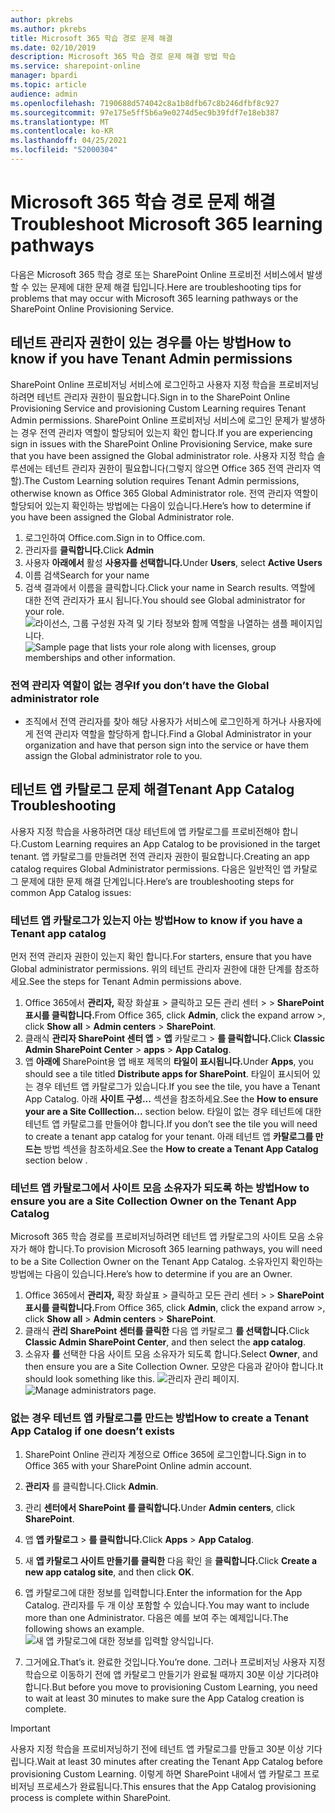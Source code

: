 ```yaml
---
author: pkrebs
ms.author: pkrebs
title: Microsoft 365 학습 경로 문제 해결
ms.date: 02/10/2019
description: Microsoft 365 학습 경로 문제 해결 방법 학습
ms.service: sharepoint-online
manager: bpardi
ms.topic: article
audience: admin
ms.openlocfilehash: 7190688d574042c8a1b8dfb67c8b246dfbf8c927
ms.sourcegitcommit: 97e175e5ff5b6a9e0274d5ec9b39fdf7e18eb387
ms.translationtype: MT
ms.contentlocale: ko-KR
ms.lasthandoff: 04/25/2021
ms.locfileid: "52000304"
---
```

# <a name="troubleshoot-microsoft-365-learning-pathways"></a><span data-ttu-id="7fba8-103">Microsoft 365 학습 경로 문제 해결</span><span class="sxs-lookup"><span data-stu-id="7fba8-103">Troubleshoot Microsoft 365 learning pathways</span></span>

<span data-ttu-id="7fba8-104">다음은 Microsoft 365 학습 경로 또는 SharePoint Online 프로비전 서비스에서 발생할 수 있는 문제에 대한 문제 해결 팁입니다.</span><span class="sxs-lookup"><span data-stu-id="7fba8-104">Here are troubleshooting tips for problems that may occur with Microsoft 365 learning pathways or the SharePoint Online Provisioning Service.</span></span>

## <a name="how-to-know-if-you-have-tenant-admin-permissions"></a><span data-ttu-id="7fba8-105">테넌트 관리자 권한이 있는 경우를 아는 방법</span><span class="sxs-lookup"><span data-stu-id="7fba8-105">How to know if you have Tenant Admin permissions</span></span>

<span data-ttu-id="7fba8-106">SharePoint Online 프로비저닝 서비스에 로그인하고 사용자 지정 학습을 프로비저닝하려면 테넌트 관리자 권한이 필요합니다.</span><span class="sxs-lookup"><span data-stu-id="7fba8-106">Sign in to the SharePoint Online Provisioning Service and provisioning Custom Learning requires Tenant Admin permissions.</span></span> <span data-ttu-id="7fba8-107">SharePoint Online 프로비저닝 서비스에 로그인 문제가 발생하는 경우 전역 관리자 역할이 할당되어 있는지 확인 합니다.</span><span class="sxs-lookup"><span data-stu-id="7fba8-107">If you are experiencing sign in issues with the SharePoint Online Provisioning Service, make sure that you have been assigned the Global administrator role.</span></span> <span data-ttu-id="7fba8-108">사용자 지정 학습 솔루션에는 테넌트 관리자 권한이 필요합니다(그렇지 않으면 Office 365 전역 관리자 역할).</span><span class="sxs-lookup"><span data-stu-id="7fba8-108">The Custom Learning solution requires Tenant Admin permissions, otherwise known as Office 365 Global Administrator role.</span></span> <span data-ttu-id="7fba8-109">전역 관리자 역할이 할당되어 있는지 확인하는 방법에는 다음이 있습니다.</span><span class="sxs-lookup"><span data-stu-id="7fba8-109">Here’s how to determine if you have been assigned the Global Administrator role.</span></span>

1.  <span data-ttu-id="7fba8-110">로그인하여 Office.com.</span><span class="sxs-lookup"><span data-stu-id="7fba8-110">Sign in to Office.com.</span></span>
2.  <span data-ttu-id="7fba8-111">관리자를 **클릭합니다.**</span><span class="sxs-lookup"><span data-stu-id="7fba8-111">Click **Admin**</span></span>
3.  <span data-ttu-id="7fba8-112">사용자 **아래에서** 활성 **사용자를 선택합니다.**</span><span class="sxs-lookup"><span data-stu-id="7fba8-112">Under **Users**, select **Active Users**</span></span>
4.  <span data-ttu-id="7fba8-113">이름 검색</span><span class="sxs-lookup"><span data-stu-id="7fba8-113">Search for your name</span></span>
5.  <span data-ttu-id="7fba8-114">검색 결과에서 이름을 클릭합니다.</span><span class="sxs-lookup"><span data-stu-id="7fba8-114">Click your name in Search results.</span></span> <span data-ttu-id="7fba8-115">역할에 대한 전역 관리자가 표시 됩니다.</span><span class="sxs-lookup"><span data-stu-id="7fba8-115">You should see Global administrator for your role.</span></span>
<span data-ttu-id="7fba8-116">![라이선스, 그룹 구성원 자격 및 기타 정보와 함께 역할을 나열하는 샘플 페이지입니다.](media/cg-globaladminrole.png)</span><span class="sxs-lookup"><span data-stu-id="7fba8-116">![Sample page that lists your role along with licenses, group memberships and other information.](media/cg-globaladminrole.png)</span></span>

### <a name="if-you-dont-have-the-global-administrator-role"></a><span data-ttu-id="7fba8-117">전역 관리자 역할이 없는 경우</span><span class="sxs-lookup"><span data-stu-id="7fba8-117">If you don’t have the Global administrator role</span></span>
- <span data-ttu-id="7fba8-118">조직에서 전역 관리자를 찾아 해당 사용자가 서비스에 로그인하게 하거나 사용자에게 전역 관리자 역할을 할당하게 합니다.</span><span class="sxs-lookup"><span data-stu-id="7fba8-118">Find a Global Administrator in your organization and have that person sign into the service or have them assign the Global administrator role to you.</span></span>

## <a name="tenant-app-catalog-troubleshooting"></a><span data-ttu-id="7fba8-119">테넌트 앱 카탈로그 문제 해결</span><span class="sxs-lookup"><span data-stu-id="7fba8-119">Tenant App Catalog Troubleshooting</span></span>
<span data-ttu-id="7fba8-120">사용자 지정 학습을 사용하려면 대상 테넌트에 앱 카탈로그를 프로비전해야 합니다.</span><span class="sxs-lookup"><span data-stu-id="7fba8-120">Custom Learning requires an App Catalog to be provisioned in the target tenant.</span></span> <span data-ttu-id="7fba8-121">앱 카탈로그를 만들려면 전역 관리자 권한이 필요합니다.</span><span class="sxs-lookup"><span data-stu-id="7fba8-121">Creating an app catalog requires Global Administrator permissions.</span></span> <span data-ttu-id="7fba8-122">다음은 일반적인 앱 카탈로그 문제에 대한 문제 해결 단계입니다.</span><span class="sxs-lookup"><span data-stu-id="7fba8-122">Here’s are troubleshooting steps for common App Catalog issues:</span></span>

### <a name="how-to-know-if-you-have-a-tenant-app-catalog"></a><span data-ttu-id="7fba8-123">테넌트 앱 카탈로그가 있는지 아는 방법</span><span class="sxs-lookup"><span data-stu-id="7fba8-123">How to know if you have a Tenant app catalog</span></span> 
<span data-ttu-id="7fba8-124">먼저 전역 관리자 권한이 있는지 확인 합니다.</span><span class="sxs-lookup"><span data-stu-id="7fba8-124">For starters, ensure that you have Global administrator permissions.</span></span> <span data-ttu-id="7fba8-125">위의 테넌트 관리자 권한에 대한 단계를 참조하세요.</span><span class="sxs-lookup"><span data-stu-id="7fba8-125">See the steps for Tenant Admin permissions above.</span></span>

1. <span data-ttu-id="7fba8-126">Office 365에서 **관리자,** 확장 화살표 > 클릭하고 모든 관리 센터  >    >  **SharePoint 표시를 클릭합니다.**</span><span class="sxs-lookup"><span data-stu-id="7fba8-126">From Office 365, click **Admin**, click the expand arrow >, click **Show all** > **Admin centers** > **SharePoint**.</span></span>
2. <span data-ttu-id="7fba8-127">클래식 **관리자 SharePoint 센터 앱**  >  **앱** 카탈로그  >  **를 클릭합니다.**</span><span class="sxs-lookup"><span data-stu-id="7fba8-127">Click **Classic Admin SharePoint Center** > **apps** > **App Catalog**.</span></span>
3. <span data-ttu-id="7fba8-128">앱 **아래에** SharePoint용 앱 배포 제목의 **타일이 표시됩니다.**</span><span class="sxs-lookup"><span data-stu-id="7fba8-128">Under **Apps**, you should see a tile titled **Distribute apps for SharePoint**.</span></span> <span data-ttu-id="7fba8-129">타일이 표시되어 있는 경우 테넌트 앱 카탈로그가 있습니다.</span><span class="sxs-lookup"><span data-stu-id="7fba8-129">If you see the tile, you have a Tenant App Catalog.</span></span> <span data-ttu-id="7fba8-130">아래 **사이트 구성...** 섹션을 참조하세요.</span><span class="sxs-lookup"><span data-stu-id="7fba8-130">See the **How to ensure your are a Site Colllection...** section below.</span></span> <span data-ttu-id="7fba8-131">타일이 없는 경우 테넌트에 대한 테넌트 앱 카탈로그를 만들어야 합니다.</span><span class="sxs-lookup"><span data-stu-id="7fba8-131">If you don’t see the tile you will need to create a tenant app catalog for your tenant.</span></span> <span data-ttu-id="7fba8-132">아래 테넌트 앱 **카탈로그를 만드는** 방법 섹션을 참조하세요.</span><span class="sxs-lookup"><span data-stu-id="7fba8-132">See the **How to create a Tenant App Catalog** section below .</span></span>

### <a name="how-to-ensure-you-are-a-site-collection-owner-on-the-tenant-app-catalog"></a><span data-ttu-id="7fba8-133">테넌트 앱 카탈로그에서 사이트 모음 소유자가 되도록 하는 방법</span><span class="sxs-lookup"><span data-stu-id="7fba8-133">How to ensure you are a Site Collection Owner on the Tenant App Catalog</span></span> 
<span data-ttu-id="7fba8-134">Microsoft 365 학습 경로를 프로비저닝하려면 테넌트 앱 카탈로그의 사이트 모음 소유자가 해야 합니다.</span><span class="sxs-lookup"><span data-stu-id="7fba8-134">To provision Microsoft 365 learning pathways, you will need to be a Site Collection Owner on the Tenant App Catalog.</span></span> <span data-ttu-id="7fba8-135">소유자인지 확인하는 방법에는 다음이 있습니다.</span><span class="sxs-lookup"><span data-stu-id="7fba8-135">Here’s how to determine if you are an Owner.</span></span>

1. <span data-ttu-id="7fba8-136">Office 365에서 **관리자,** 확장 화살표 > 클릭하고 모든 관리 센터  >    >  **SharePoint 표시를 클릭합니다.**</span><span class="sxs-lookup"><span data-stu-id="7fba8-136">From Office 365, click **Admin**, click the expand arrow >, click **Show all** > **Admin centers** > **SharePoint**.</span></span>
2. <span data-ttu-id="7fba8-137">클래식 **관리 SharePoint 센터를 클릭한** 다음 앱 카탈로그 **를 선택합니다.**</span><span class="sxs-lookup"><span data-stu-id="7fba8-137">Click **Classic Admin SharePoint Center**, and then select the **app catalog**.</span></span>
3. <span data-ttu-id="7fba8-138">소유자 **를** 선택한 다음 사이트 모음 소유자가 되도록 합니다.</span><span class="sxs-lookup"><span data-stu-id="7fba8-138">Select **Owner**, and then ensure you are a Site Collection Owner.</span></span> <span data-ttu-id="7fba8-139">모양은 다음과 같아야 합니다.</span><span class="sxs-lookup"><span data-stu-id="7fba8-139">It should look something like this.</span></span>
<span data-ttu-id="7fba8-140">![관리자 관리 페이지.](media/cg-sitecollectionowner.png)</span><span class="sxs-lookup"><span data-stu-id="7fba8-140">![Manage administrators page.](media/cg-sitecollectionowner.png)</span></span>

### <a name="how-to-create-a-tenant-app-catalog-if-one-doesnt-exists"></a><span data-ttu-id="7fba8-141">없는 경우 테넌트 앱 카탈로그를 만드는 방법</span><span class="sxs-lookup"><span data-stu-id="7fba8-141">How to create a Tenant App Catalog if one doesn’t exists</span></span> 
1. <span data-ttu-id="7fba8-142">SharePoint Online 관리자 계정으로 Office 365에 로그인합니다.</span><span class="sxs-lookup"><span data-stu-id="7fba8-142">Sign in to Office 365 with your SharePoint Online admin account.</span></span>
2. <span data-ttu-id="7fba8-143">**관리자** 를 클릭합니다.</span><span class="sxs-lookup"><span data-stu-id="7fba8-143">Click **Admin**.</span></span>
3. <span data-ttu-id="7fba8-144">관리 **센터에서** **SharePoint 를 클릭합니다.**</span><span class="sxs-lookup"><span data-stu-id="7fba8-144">Under **Admin centers**, click **SharePoint**.</span></span> 
4. <span data-ttu-id="7fba8-145">앱 **앱 카탈로그**  >  **를 클릭합니다.**</span><span class="sxs-lookup"><span data-stu-id="7fba8-145">Click **Apps** > **App Catalog**.</span></span>
5. <span data-ttu-id="7fba8-146">새 **앱 카탈로그 사이트 만들기를 클릭한** 다음 확인 을 **클릭합니다.**</span><span class="sxs-lookup"><span data-stu-id="7fba8-146">Click **Create a new app catalog site**, and then click **OK**.</span></span> 
6.  <span data-ttu-id="7fba8-147">앱 카탈로그에 대한 정보를 입력합니다.</span><span class="sxs-lookup"><span data-stu-id="7fba8-147">Enter the information for the App Catalog.</span></span> <span data-ttu-id="7fba8-148">관리자를 두 개 이상 포함할 수 있습니다.</span><span class="sxs-lookup"><span data-stu-id="7fba8-148">You may want to include more than one Administrator.</span></span> <span data-ttu-id="7fba8-149">다음은 예를 보여 주는 예제입니다.</span><span class="sxs-lookup"><span data-stu-id="7fba8-149">The following shows an example.</span></span>  
![새 앱 카탈로그에 대한 정보를 입력할 양식입니다.](media/cg-appcatalogfinish.png)

7.  <span data-ttu-id="7fba8-151">그거에요.</span><span class="sxs-lookup"><span data-stu-id="7fba8-151">That’s it.</span></span> <span data-ttu-id="7fba8-152">완료한 것입니다.</span><span class="sxs-lookup"><span data-stu-id="7fba8-152">You’re done.</span></span> <span data-ttu-id="7fba8-153">그러나 프로비저닝 사용자 지정 학습으로 이동하기 전에 앱 카탈로그 만들기가 완료될 때까지 30분 이상 기다려야 합니다.</span><span class="sxs-lookup"><span data-stu-id="7fba8-153">But before you move to provisioning Custom Learning, you need to wait at least 30 minutes to make sure the App Catalog creation is complete.</span></span> 

> [!IMPORTANT]
> <span data-ttu-id="7fba8-154">사용자 지정 학습을 프로비저닝하기 전에 테넌트 앱 카탈로그를 만들고 30분 이상 기다립니다.</span><span class="sxs-lookup"><span data-stu-id="7fba8-154">Wait at least 30 minutes after creating the Tenant App Catalog before provisioning Custom Learning.</span></span> <span data-ttu-id="7fba8-155">이렇게 하면 SharePoint 내에서 앱 카탈로그 프로비저닝 프로세스가 완료됩니다.</span><span class="sxs-lookup"><span data-stu-id="7fba8-155">This ensures that the App Catalog provisioning process is complete within SharePoint.</span></span> 